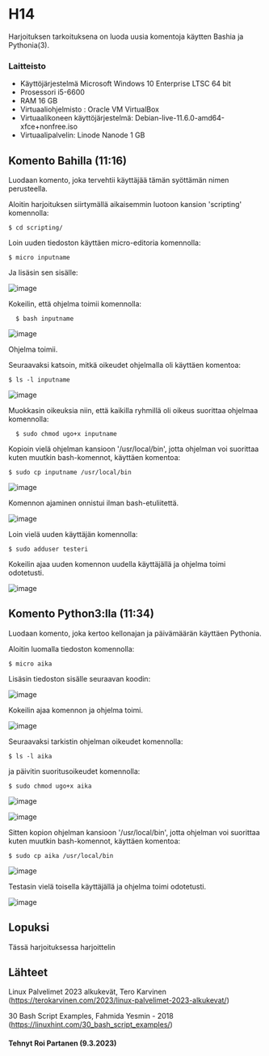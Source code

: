 # H14

 Harjoituksen tarkoituksena on luoda uusia komentoja käytten Bashia ja Pythonia(3).
 
### Laitteisto
 
* Käyttöjärjestelmä	Microsoft Windows 10 Enterprise LTSC 64 bit
* Prosessori i5-6600
* RAM 16 GB
* Virtuaaliohjelmisto : Oracle VM VirtualBox
* Virtuaalikoneen käyttöjärjestelmä: Debian-live-11.6.0-amd64-xfce+nonfree.iso
* Virtuaalipalvelin: Linode Nanode 1 GB





## Komento Bahilla (11:16)

Luodaan komento, joka tervehtii käyttäjää tämän syöttämän nimen perusteella. 

Aloitin harjoituksen siirtymällä aikaisemmin luotoon kansion 'scripting' komennolla:

    $ cd scripting/
  
Loin uuden tiedoston käyttäen micro-editoria komennolla:

    $ micro inputname
    
 Ja lisäsin sen sisälle:
 
 ![image](https://user-images.githubusercontent.com/106889187/224656708-ee4dc0ed-60dc-45b3-a33f-fdcfed2a0479.png)

Kokeilin, että ohjelma toimii komennolla:

      $ bash inputname
      
      
  ![image](https://user-images.githubusercontent.com/106889187/224658212-3375755d-0ed8-47e9-89c2-20bf0e336674.png)
 
     
 Ohjelma toimii.
 
 
 Seuraavaksi katsoin, mitkä oikeudet ohjelmalla oli käyttäen komentoa:
 
    $ ls -l inputname
 
![image](https://user-images.githubusercontent.com/106889187/224658571-21c4a8d9-fcbb-4a0e-b1c5-3296eb7cb1f2.png)


Muokkasin oikeuksia niin, että kaikilla ryhmillä oli oikeus suorittaa ohjelmaa komennolla:

      $ sudo chmod ugo+x inputname

Kopioin vielä ohjelman kansioon '/usr/local/bin', jotta ohjelman voi suorittaa kuten muutkin bash-komennot, käyttäen komentoa:

    $ sudo cp inputname /usr/local/bin


![image](https://user-images.githubusercontent.com/106889187/224660229-084279b7-0c75-4a04-8f6d-1a68d4d1a27c.png)

  Komennon ajaminen onnistui ilman bash-etuliitettä.

![image](https://user-images.githubusercontent.com/106889187/224660868-6ac56bda-2ef9-42f8-a79f-e824f368b66a.png)


Loin vielä uuden käyttäjän komennolla:

    $ sudo adduser testeri
    
  Kokeilin ajaa uuden komennon uudella käyttäjällä ja ohjelma toimi odotetusti.
  
  ![image](https://user-images.githubusercontent.com/106889187/224662115-3cb71935-5b49-4b99-8842-2f9202255b84.png)

  

## Komento Python3:lla (11:34)

Luodaan komento, joka kertoo kellonajan ja päivämäärän käyttäen Pythonia.

Aloitin luomalla tiedoston komennolla:

    $ micro aika
    
    
 Lisäsin tiedoston sisälle seuraavan koodin:
 
![image](https://user-images.githubusercontent.com/106889187/224669318-34fd1e7b-a581-4229-90d2-0264f879314d.png)


Kokeilin ajaa komennon ja ohjelma toimi.


![image](https://user-images.githubusercontent.com/106889187/224669041-e8583b66-f8b7-4041-a909-8684730117d3.png)


Seuraavaksi tarkistin ohjelman oikeudet komennolla:

    $ ls -l aika

ja päivitin suoritusoikeudet komennolla:

    $ sudo chmod ugo+x aika

![image](https://user-images.githubusercontent.com/106889187/224670052-b779bec4-050e-49d3-b2ce-c7bbe187161a.png)

![image](https://user-images.githubusercontent.com/106889187/224670218-d6e1cbe7-c28d-4eaf-af95-bd260f388904.png)


Sitten kopion ohjelman kansioon '/usr/local/bin', jotta ohjelman voi suorittaa kuten muutkin bash-komennot, käyttäen komentoa:

    $ sudo cp aika /usr/local/bin

![image](https://user-images.githubusercontent.com/106889187/224670732-3754859c-3cc8-42aa-8249-ab9841c0645f.png)

Testasin vielä toisella käyttäjällä ja ohjelma toimi odotetusti.

![image](https://user-images.githubusercontent.com/106889187/224671146-23932a0a-5b80-450e-9a55-0fffa8a49259.png)



 ## Lopuksi 
 
 Tässä harjoituksessa harjoittelin 
 
 
## Lähteet

Linux Palvelimet 2023 alkukevät, Tero Karvinen (https://terokarvinen.com/2023/linux-palvelimet-2023-alkukevat/)

30 Bash Script Examples, Fahmida Yesmin - 2018 (https://linuxhint.com/30_bash_script_examples/)


#### Tehnyt Roi Partanen (9.3.2023)
